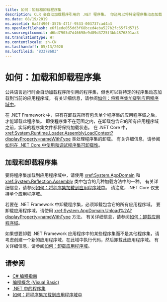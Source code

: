 ```yaml
---
title: 如何：加载和卸载程序集
description: CLR 会自动加载程序引用的 .NET 程序集。 你还可以将特定程序集动态加载到当前应用程序域。
ms.date: 08/19/2019
ms.assetid: 6a4f490f-3576-471f-9533-003737cad4a3
ms.openlocfilehash: e6f1ede055dd3f68bced4eba527b2fc65f7d5715
ms.sourcegitcommit: d6bd7903d7d46698e9d89d3725f3bb4876891aa3
ms.translationtype: HT
ms.contentlocale: zh-CN
ms.lasthandoff: 05/13/2020
ms.locfileid: "83378683"
---
```

# <a name="how-to-load-and-unload-assemblies"></a>如何：加载和卸载程序集
公共语言运行时会自动加载程序所引用的程序集，但也可以将特定的程序集动态加载到当前的应用程序域。 有关详细信息，请参阅[如何：将程序集加载到应用程序域中](../../framework/app-domains/how-to-load-assemblies-into-an-application-domain.md)。

在 .NET Framework 中，只有在卸载完所有包含单个程序集的应用程序域之后，才能卸载此程序集。 即使程序集不在范围之内，在卸载包含它的所有应用程序域之前，实际的程序集文件都将保持加载状态。 在 .NET Core 中，<xref:System.Runtime.Loader.AssemblyLoadContext?displayProperty=nameWithType> 类处理程序集的卸载。 有关详细信息，请参阅[如何在 .NET Core 中使用和调试程序集可卸载性](unloadability.md)。

## <a name="load-and-unload-assemblies"></a>加载和卸载程序集

要将程序集加载到应用程序域中，请使用 <xref:System.AppDomain> 和 <xref:System.Reflection.Assembly> 类中包含的几种加载方法中的一种。 有关详细信息，请参阅[如何：将程序集加载到应用程序域中](../../framework/app-domains/how-to-load-assemblies-into-an-application-domain.md)。 请注意，.NET Core 仅支持单个应用程序域。

若要在 .NET Framework 中卸载程序集，必须卸载包含它的所有应用程序域。 要卸载应用程序域，请使用 <xref:System.AppDomain.Unload%2A?displayProperty=nameWithType> 方法。 有关详细信息，请参阅[如何：卸载应用程序域](../../framework/app-domains/how-to-unload-an-application-domain.md)。

如果想要卸载 .NET Framework 应用程序中的某些程序集而不是其他程序集，请考虑创建一个新的应用程序域，在此域中执行代码，然后卸载此应用程序域。 有关详细信息，请参阅[如何：卸载应用程序域](../../framework/app-domains/how-to-unload-an-application-domain.md)。  

## <a name="see-also"></a>请参阅

- [C# 编程指南](../../csharp/programming-guide/index.md)
- [编程概念 (Visual Basic)](../../visual-basic/programming-guide/concepts/index.md)
- [.NET 中的程序集](index.md)
- [如何：将程序集加载到应用程序域中](../../framework/app-domains/how-to-load-assemblies-into-an-application-domain.md)
